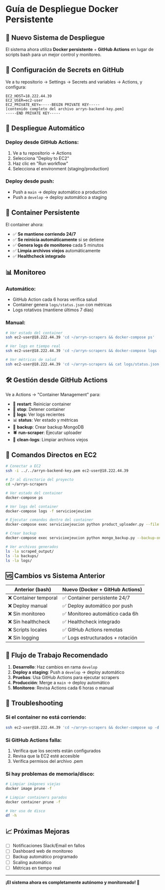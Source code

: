 # Guía de Despliegue Docker Persistente

## 🎯 **Nuevo Sistema de Despliegue**

El sistema ahora utiliza **Docker persistente** + **GitHub Actions** en lugar de scripts bash para un mejor control y monitoreo.

## 🔑 **Configuración de Secrets en GitHub**

Ve a tu repositorio → Settings → Secrets and variables → Actions, y configura:

```
EC2_HOST=18.222.44.39
EC2_USER=ec2-user
EC2_PRIVATE_KEY=-----BEGIN PRIVATE KEY-----
[contenido completo del archivo arryn-backend-key.pem]
-----END PRIVATE KEY-----
```

## 🚀 **Despliegue Automático**

### **Deploy desde GitHub Actions:**
1. Ve a tu repositorio → Actions
2. Selecciona "Deploy to EC2"
3. Haz clic en "Run workflow"
4. Selecciona el environment (staging/production)

### **Deploy desde push:**
- Push a `main` → deploy automático a production
- Push a `develop` → deploy automático a staging

## 🐳 **Container Persistente**

El container ahora:
- ✅ **Se mantiene corriendo 24/7**
- ✅ **Se reinicia automáticamente** si se detiene
- ✅ **Genera logs de monitoreo** cada 5 minutos
- ✅ **Limpia archivos viejos** automáticamente
- ✅ **Healthcheck integrado**

## 📊 **Monitoreo**

### **Automático:**
- GitHub Action cada 6 horas verifica salud
- Container genera `logs/status.json` con métricas
- Logs rotativos (mantiene últimos 7 días)

### **Manual:**
```bash
# Ver estado del container
ssh ec2-user@18.222.44.39 'cd ~/arryn-scrapers && docker-compose ps'

# Ver logs en tiempo real
ssh ec2-user@18.222.44.39 'cd ~/arryn-scrapers && docker-compose logs -f'

# Ver métricas de salud
ssh ec2-user@18.222.44.39 'cd ~/arryn-scrapers && cat logs/status.json'
```

## 🛠️ **Gestión desde GitHub Actions**

Ve a Actions → "Container Management" para:
- 🔄 **restart**: Reiniciar container
- 🛑 **stop**: Detener container
- 📝 **logs**: Ver logs recientes
- 📊 **status**: Ver estado y métricas
- 💾 **backup**: Crear backup MongoDB
- 🕷️ **run-scraper**: Ejecutar uploader
- 🧹 **clean-logs**: Limpiar archivos viejos

## 🔧 **Comandos Directos en EC2**

```bash
# Conectar a EC2
ssh -i ../../arryn-backend-key.pem ec2-user@18.222.44.39

# Ir al directorio del proyecto
cd ~/arryn-scrapers

# Ver estado del container
docker-compose ps

# Ver logs del container
docker-compose logs -f servicioejeucion

# Ejecutar comandos dentro del container
docker-compose exec servicioejeucion python product_uploader.py --file products.json

# Crear backup
docker-compose exec servicioejeucion python mongo_backup.py --backup-only --collection products

# Ver archivos generados
ls -la scraped_output/
ls -la backups/
ls -la logs/
```

## 🆚 **Cambios vs Sistema Anterior**

| Anterior (bash) | Nuevo (Docker + GitHub Actions) |
|----------------|-----------------------------------|
| ❌ Container temporal | ✅ Container persistente 24/7 |
| ❌ Deploy manual | ✅ Deploy automático por push |
| ❌ Sin monitoreo | ✅ Monitoreo automático cada 6h |
| ❌ Sin healthcheck | ✅ Healthcheck integrado |
| ❌ Scripts locales | ✅ GitHub Actions remotas |
| ❌ Sin logging | ✅ Logs estructurados + rotación |

## 🔄 **Flujo de Trabajo Recomendado**

1. **Desarrollo**: Haz cambios en rama `develop`
2. **Deploy a staging**: Push a `develop` → deploy automático
3. **Pruebas**: Usa GitHub Actions para ejecutar scrapers
4. **Producción**: Merge a `main` → deploy automático
5. **Monitoreo**: Revisa Actions cada 6 horas o manual

## 🚨 **Troubleshooting**

### Si el container no está corriendo:
```bash
ssh ec2-user@18.222.44.39 'cd ~/arryn-scrapers && docker-compose up -d'
```

### Si GitHub Actions falla:
1. Verifica que los secrets están configurados
2. Revisa que la EC2 esté accesible
3. Verifica permisos del archivo .pem

### Si hay problemas de memoria/disco:
```bash
# Limpiar imágenes viejas
docker image prune -f

# Limpiar containers parados
docker container prune -f

# Ver uso de disco
df -h
```

## 📈 **Próximas Mejoras**

- [ ] Notificaciones Slack/Email en fallos
- [ ] Dashboard web de monitoreo
- [ ] Backup automático programado
- [ ] Scaling automático
- [ ] Métricas en tiempo real

---

**¡El sistema ahora es completamente autónomo y monitoreado! 🎉**
